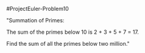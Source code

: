 #ProjectEuler-Problem10

"Summation of Primes:

The sum of the primes below 10 is 2 + 3 + 5 + 7 = 17.

Find the sum of all the primes below two million."